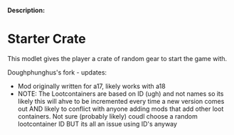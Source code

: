 **Description:**
# Starter Crate
This modlet gives the player a crate of random gear to start the game with.

Doughphunghus's fork - updates:

- Mod originally written for a17, likely works with a18
- NOTE: The Lootcontainers are based on ID (ugh) and not names so its likely
this will ahve to be incremented every time a new version comes out AND likely
to conflict with anyone adding mods that add other loot containers.
Not sure (probably likely) coudl choose a random lootcontainer ID BUT its all
an issue using ID's anyway
